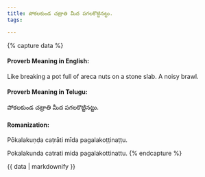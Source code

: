 ```yaml
---
title: పోకలకుండ చట్రాతి మీద పగలకొట్టినట్టు.
tags:

---
```


{% capture data %}
#### Proverb Meaning in English:
Like breaking a pot full of areca nuts on a stone slab.
A noisy brawl.

#### Proverb Meaning in Telugu:
పోకలకుండ చట్రాతి మీద పగలకొట్టినట్టు.

#### Romanization:
Pōkalakuṇḍa caṭrāti mīda pagalakoṭṭinaṭṭu.

Pokalakunda catrati mida pagalakottinattu.
{% endcapture %}

{{ data | markdownify }}

